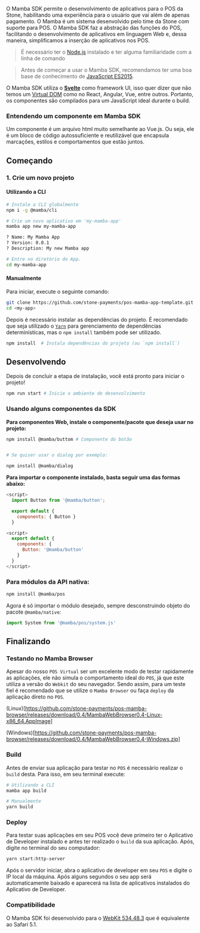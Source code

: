 <!--
  @title: Introdução
  @description: Test
-->

O Mamba SDK permite o desenvolvimento de aplicativos para o POS da Stone, habilitando uma experiência para o usuário que vai além de apenas pagamento. O Mamba é um sistema desenvolvido pelo time da Stone com suporte para POS. O Mamba SDK faz a abstração das funções do POS, facilitando o desenvolvimento de aplicativos em linguagem Web e, dessa maneira, simplificamos a inserção de aplicativos nos POS.

> É necessário ter o [Node.js](https://nodejs.org/en/) instalado e ter alguma familiaridade com a linha de comando

> Antes de começar a usar o Mamba SDK, recomendamos ter uma boa base de conhecimento de [JavaScript ES2015](http://babeljs.io/docs/learn-es2015/).

O Mamba SDK utiliza o <span style="color:#a03636">**[Svelte](https://svelte.technology/guide)**</span> como framework UI, isso quer dizer que não temos um [Virtual DOM](https://pt.stackoverflow.com/questions/43169/qual-a-diferen%C3%A7a-entre-dom-e-virtual-dom) como no React, Angular, Vue, entre outros. Portanto, os componentes são compilados para um JavaScript ideal durante o build.

### Entendendo um componente em Mamba SDK

Um componente é um arquivo html muito semelhante ao Vue.js. Ou seja, ele é um bloco de código autossuficiente e reutilizável que encapsula marcações, estilos e comportamentos que estão juntos.


## Começando

### 1. Crie um novo projeto

#### Utilizando a CLI

```bash
# Instale a CLI globalmente
npm i -g @mamba/cli

# Crie um novo aplicativo em 'my-mamba-app'
mamba app new my-mamba-app

? Name: My Mamba App
? Version: 0.0.1
? Description: My new Mamba app

# Entre no diretório do App.
cd my-mamba-app

```

#### Manualmente
 
Para iniciar, execute o seguinte comando:
```bash
git clone https://github.com/stone-payments/pos-mamba-app-template.git <my-app>
cd <my-app>
```
Depois é necessário instalar as dependências do projeto. É recomendado que seja utilizado o [`Yarn`](https://yarnpkg.com/pt-BR/) para gerenciamento de dependências determinísticas, mas o `npm install` também pode ser utilizado.

```bash
npm install  # Instala dependências do projeto (ou `npm install`)
```

## Desenvolvendo

Depois de concluir a etapa de instalação, você está pronto para iniciar o projeto!

```bash
npm run start # Inicie o ambiente de desenvolvimento
```

### Usando alguns componentes da SDK

**Para componentes Web, instale o componente/pacote que deseja usar no projeto:**

```bash
npm install @mamba/buttom # Componente do botão


# Se quiser usar o dialog por exemplo:

npm install @mamba/dialog
```

**Para importar o componente instalado, basta seguir uma das formas abaixo:**

```js
<script>
  import Button from '@mamba/button';

  export default {
    components: { Button }
  }

<script>
  export default {
    components: {
      Button: '@mamba/button'
    }
  }
</script>
```

### Para módulos da API nativa:

```bash
npm install @mamba/pos
```

Agora é só importar o módulo desejado, sempre desconstruindo objeto do pacote `@mamba/native`:

```js
import System from '@mamba/pos/system.js'
```

## Finalizando

### Testando no Mamba Browser

Apesar do nosso `POS Virtual` ser um excelente modo de testar rapidamente as aplicações, ele não simula o comportamento ideal do `POS`, já que este utiliza a versão do `Webkit` do seu navegador. Sendo assim, para um teste fiel é recomendado que se utilize o `Mamba Browser` ou faça `deploy` da aplicação direto no `POS`.

(Linux)[https://github.com/stone-payments/pos-mamba-browser/releases/download/0.4/MambaWebBrowser0.4-Linux-x86_64.AppImage]

(Windows)[https://github.com/stone-payments/pos-mamba-browser/releases/download/0.4/MambaWebBrowser0.4-Windows.zip]

### Build

Antes de enviar sua aplicação para testar no `POS` é necessário realizar o `build` desta. Para isso, em seu terminal execute:

```bash
# Utilizando a CLI
mamba app build

# Manualmente
yarn build

```
### Deploy

Para testar suas aplicações em seu POS você deve primeiro ter o Aplicativo de Developer instalado e antes ter realizado o `build` da sua aplicação. Após, digite no terminal do seu computador:

```bash
yarn start:http-server

```
Após o servidor iniciar, abra o aplicativo de developer em seu `POS` e digite o IP local da máquina. Após alguns segundos o seu app será automaticamente baixado e aparecerá na lista de aplicativos instalados do Aplicativo de Developer.

### Compatibilidade

O Mamba SDK foi desenvolvido para o [WebKit 534.48.3](https://developers.whatismybrowser.com/useragents/explore/layout_engine_name/webkit/1785) que é equivalente ao Safari 5.1.
